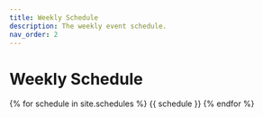 ```yaml
---
title: Weekly Schedule
description: The weekly event schedule.
nav_order: 2
---
```


# Weekly Schedule

{% for schedule in site.schedules %}
{{ schedule }}
{% endfor %}


